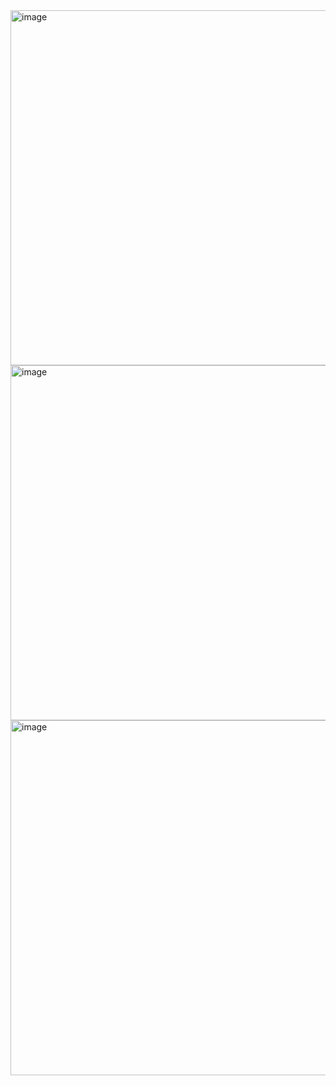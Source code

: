 <img width="568" alt="image" src="https://github.com/user-attachments/assets/67da05fd-93a2-4699-a314-4be1a4b0d769" />
<img width="568" alt="image" src="https://github.com/user-attachments/assets/44dac310-f334-4f94-bfa9-bde0e4e4fbf0" />
<img width="568" alt="image" src="https://github.com/user-attachments/assets/d43d0c69-a27b-488e-b573-fdfd5e0fd7d1" />

